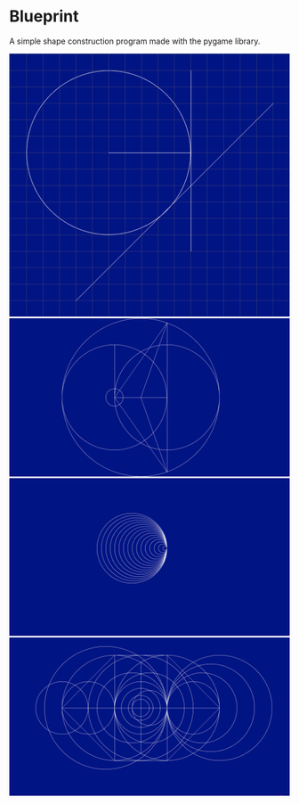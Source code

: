 # Blueprint

A simple shape construction program made with the pygame library.

![example](https://github.com/SeanJxie/Blueprint/blob/main/images/example.png)
![example_2](https://github.com/SeanJxie/Blueprint/blob/main/images/example_2.png)
![example_3](https://github.com/SeanJxie/Blueprint/blob/main/images/example_3.png)
![example_4](https://github.com/SeanJxie/Blueprint/blob/main/images/example_4.png)


